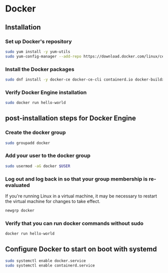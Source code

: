 # Docker

## Installation

### Set up Docker's repository

```sh
sudo yum install -y yum-utils
sudo yum-config-manager --add-repo https://download.docker.com/linux/centos/docker-ce.repo
```

### Install the Docker packages

```sh
sudo dnf install -y docker-ce docker-ce-cli containerd.io docker-buildx-plugin docker-compose-plugin
```

### Verify Docker Engine installation

```sh
sudo docker run hello-world
```

## post-installation steps for Docker Engine

### Create the docker group

```sh
sudo groupadd docker
```

### Add your user to the docker group

```sh
sudo usermod -aG docker $USER
```

### Log out and log back in so that your group membership is re-evaluated

If you're running Linux in a virtual machine, it may be necessary to restart the virtual machine for changes to take effect.

```sh
newgrp docker
```

### Verify that you can run docker commands without sudo

```sh
docker run hello-world
```

## Configure Docker to start on boot with systemd

```sh
sudo systemctl enable docker.service
sudo systemctl enable containerd.service
```
